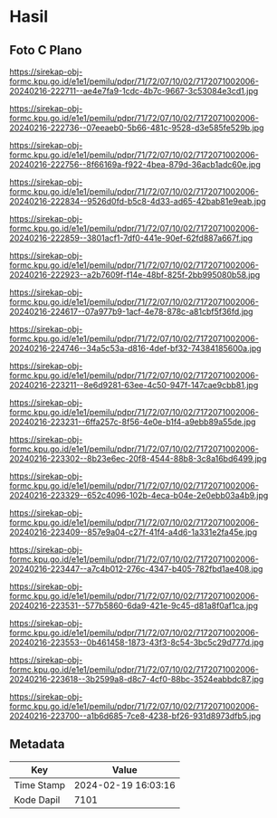 # Hasil

## Foto C Plano

https://sirekap-obj-formc.kpu.go.id/e1e1/pemilu/pdpr/71/72/07/10/02/7172071002006-20240216-222711--ae4e7fa9-1cdc-4b7c-9667-3c53084e3cd1.jpg

https://sirekap-obj-formc.kpu.go.id/e1e1/pemilu/pdpr/71/72/07/10/02/7172071002006-20240216-222736--07eeaeb0-5b66-481c-9528-d3e585fe529b.jpg

https://sirekap-obj-formc.kpu.go.id/e1e1/pemilu/pdpr/71/72/07/10/02/7172071002006-20240216-222756--8f66169a-f922-4bea-879d-36acb1adc60e.jpg

https://sirekap-obj-formc.kpu.go.id/e1e1/pemilu/pdpr/71/72/07/10/02/7172071002006-20240216-222834--9526d0fd-b5c8-4d33-ad65-42bab81e9eab.jpg

https://sirekap-obj-formc.kpu.go.id/e1e1/pemilu/pdpr/71/72/07/10/02/7172071002006-20240216-222859--3801acf1-7df0-441e-90ef-62fd887a667f.jpg

https://sirekap-obj-formc.kpu.go.id/e1e1/pemilu/pdpr/71/72/07/10/02/7172071002006-20240216-222923--a2b7609f-f14e-48bf-825f-2bb995080b58.jpg

https://sirekap-obj-formc.kpu.go.id/e1e1/pemilu/pdpr/71/72/07/10/02/7172071002006-20240216-224617--07a977b9-1acf-4e78-878c-a81cbf5f36fd.jpg

https://sirekap-obj-formc.kpu.go.id/e1e1/pemilu/pdpr/71/72/07/10/02/7172071002006-20240216-224746--34a5c53a-d816-4def-bf32-74384185600a.jpg

https://sirekap-obj-formc.kpu.go.id/e1e1/pemilu/pdpr/71/72/07/10/02/7172071002006-20240216-223211--8e6d9281-63ee-4c50-947f-147cae9cbb81.jpg

https://sirekap-obj-formc.kpu.go.id/e1e1/pemilu/pdpr/71/72/07/10/02/7172071002006-20240216-223231--6ffa257c-8f56-4e0e-b1f4-a9ebb89a55de.jpg

https://sirekap-obj-formc.kpu.go.id/e1e1/pemilu/pdpr/71/72/07/10/02/7172071002006-20240216-223302--8b23e6ec-20f8-4544-88b8-3c8a16bd6499.jpg

https://sirekap-obj-formc.kpu.go.id/e1e1/pemilu/pdpr/71/72/07/10/02/7172071002006-20240216-223329--652c4096-102b-4eca-b04e-2e0ebb03a4b9.jpg

https://sirekap-obj-formc.kpu.go.id/e1e1/pemilu/pdpr/71/72/07/10/02/7172071002006-20240216-223409--857e9a04-c27f-41f4-a4d6-1a331e2fa45e.jpg

https://sirekap-obj-formc.kpu.go.id/e1e1/pemilu/pdpr/71/72/07/10/02/7172071002006-20240216-223447--a7c4b012-276c-4347-b405-782fbd1ae408.jpg

https://sirekap-obj-formc.kpu.go.id/e1e1/pemilu/pdpr/71/72/07/10/02/7172071002006-20240216-223531--577b5860-6da9-421e-9c45-d81a8f0af1ca.jpg

https://sirekap-obj-formc.kpu.go.id/e1e1/pemilu/pdpr/71/72/07/10/02/7172071002006-20240216-223553--0b461458-1873-43f3-8c54-3bc5c29d777d.jpg

https://sirekap-obj-formc.kpu.go.id/e1e1/pemilu/pdpr/71/72/07/10/02/7172071002006-20240216-223618--3b2599a8-d8c7-4cf0-88bc-3524eabbdc87.jpg

https://sirekap-obj-formc.kpu.go.id/e1e1/pemilu/pdpr/71/72/07/10/02/7172071002006-20240216-223700--a1b6d685-7ce8-4238-bf26-931d8973dfb5.jpg


## Metadata

| Key        | Value               |
| ---------- | ------------------- |
| Time Stamp | 2024-02-19 16:03:16 |
| Kode Dapil | 7101                |



